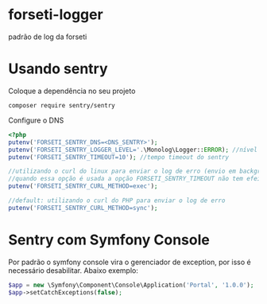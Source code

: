 # forseti-logger
padrão de log da forseti

# Usando sentry

Coloque a dependência no seu projeto

```
composer require sentry/sentry
```

Configure o DNS

```php
<?php
putenv('FORSETI_SENTRY_DNS=<DNS_SENTRY>');
putenv('FORSETI_SENTRY_LOGGER_LEVEL='.\Monolog\Logger::ERROR); //nível do erro a ser reportado
putenv('FORSETI_SENTRY_TIMEOUT=10'); //tempo timeout do sentry

//utilizando o curl do linux para enviar o log de erro (envio em background)
//quando essa opção é usada a opção FORSETI_SENTRY_TIMEOUT não tem efeito (limitação do sentry client sdk)
putenv('FORSETI_SENTRY_CURL_METHOD=exec');

//default: utilizando o curl do PHP para enviar o log de erro
putenv('FORSETI_SENTRY_CURL_METHOD=sync');
```

# Sentry com Symfony Console

Por padrão o symfony console vira o gerenciador de exception, por isso é necessário desabilitar. Abaixo exemplo:

```php
$app = new \Symfony\Component\Console\Application('Portal', '1.0.0');
$app->setCatchExceptions(false);
```

